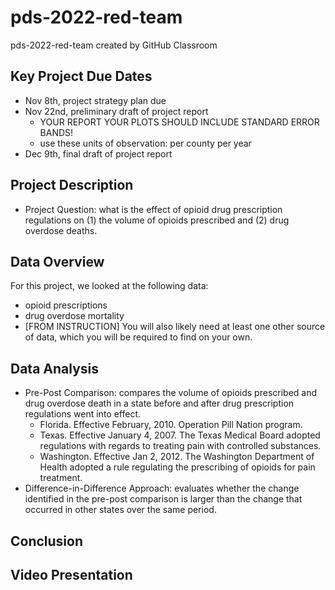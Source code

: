 # pds-2022-red-team
pds-2022-red-team created by GitHub Classroom

## Key Project Due Dates
* Nov 8th, project strategy plan due
* Nov 22nd, preliminary draft of project report
  + YOUR REPORT YOUR PLOTS SHOULD INCLUDE STANDARD ERROR BANDS!
  + use these units of observation: per county per year
* Dec 9th, final draft of project report

## Project Description
* Project Question: what is the effect of opioid drug prescription regulations on (1) the volume of opioids prescribed and (2) drug overdose deaths.

## Data Overview
For this project, we looked at the following data: 
* opioid prescriptions
* drug overdose mortality
* [FROM INSTRUCTION] You will also likely need at least one other source of data, which you will be required to find on your own.

## Data Analysis
* Pre-Post Comparison: compares the volume of opioids prescribed and drug overdose death in a state before and after drug prescription regulations went into effect. 
  + Florida. Effective February, 2010. Operation Pill Nation program. 
  + Texas. Effective January 4, 2007. The Texas Medical Board adopted regulations with regards to treating pain with controlled substances. 
  + Washington. Effective Jan 2, 2012. The Washington Department of Health adopted a rule regulating the prescribing of opioids for pain treatment. 
* Difference-in-Difference Approach: evaluates whether the change identified in the pre-post comparison is larger than the change that occurred in other states over the same period. 

## Conclusion

## Video Presentation
